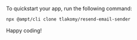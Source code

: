 To quickstart your app, run the following command: 

```bash
npx @ampt/cli clone tlakomy/resend-email-sender
```

Happy coding!